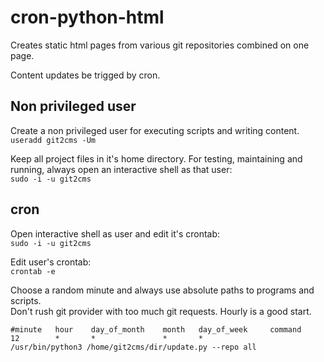 # cron-python-html
Creates static html pages from various git repositories combined on one page.

Content updates be trigged by cron.


## Non privileged user
Create a non privileged user for executing scripts and writing content.  
`useradd git2cms -Um`


Keep all project files in it's home directory.
For testing, maintaining and running, always open an interactive shell as that user:  
`sudo -i -u git2cms`

## cron
Open interactive shell as user and edit it's crontab:  
`sudo -i -u git2cms`

Edit user's crontab:  
`crontab -e`

Choose a random minute and always use absolute paths to programs and scripts.  
Don't rush git provider with too much git requests. Hourly is a good start.
```
#minute   hour    day_of_month    month   day_of_week     command
12        *       *               *       *               /usr/bin/python3 /home/git2cms/dir/update.py --repo all
```
